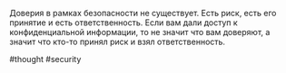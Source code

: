 Доверия в рамках безопасности не существует. Есть риск, есть его принятие и есть ответственность. Если вам дали доступ к конфиденциальной информации, то не значит что вам доверяют, а значит что кто-то принял риск и взял ответственность. 

#thought #security